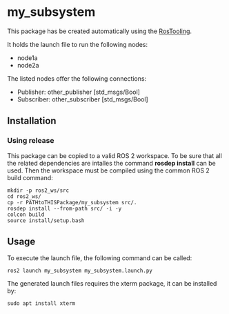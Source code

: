 # my_subsystem

This package has be created automatically using the [RosTooling](https://github.com/ipa320/RosTooling).


It holds the launch file to run the following nodes:
- node1a
- node2a

The listed nodes offer the following connections:
- Publisher: other_publisher [std_msgs/Bool]
- Subscriber: other_subscriber [std_msgs/Bool]

## Installation

### Using release

This package can be copied to a valid ROS 2 workspace. To be sure that all the related dependencies are intalles the command **rosdep install** can be used.
Then the workspace must be compiled using the common ROS 2 build command:

```
mkdir -p ros2_ws/src
cd ros2_ws/
cp -r PATHtoTHISPackage/my_subsystem src/.
rosdep install --from-path src/ -i -y
colcon build
source install/setup.bash
```



## Usage


To execute the launch file, the following command can be called:

```
ros2 launch my_subsystem my_subsystem.launch.py 
```

The generated launch files requires the xterm package, it can be installed by:

```
sudo apt install xterm
```



